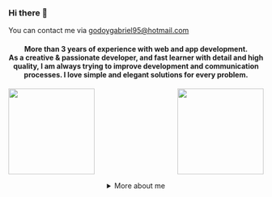 ### Hi there 👋

<!--
**GodoyGabriel/GodoyGabriel** is a ✨ _special_ ✨ repository because its `README.md` (this file) appears on your GitHub profile.

Here are some ideas to get you started:

- 🔭 I’m currently working on ...
- 🌱 I’m currently learning ...
- 👯 I’m looking to collaborate on ...
- 🤔 I’m looking for help with ...
- 💬 Ask me about ...
- 📫 How to reach me: ...
- 😄 Pronouns: ...
- ⚡ Fun fact: ...
-->

<!--  ![](https://komarev.com/ghpvc/?username=GodoyGabriel&color=yellow)  -->

You can contact me via godoygabriel95@hotmail.com
<h4 align="center">
More than 3 years of experience with web and app development. 
<br />
As a creative & passionate developer, and fast learner with detail and high quality, I am always trying to improve development and communication processes. I love simple and elegant solutions for every problem.
<br />
</h4>

<p>
<img align="" height="170px" src="https://github-readme-stats.vercel.app/api/top-langs/?username=GodoyGabriel&exclude_repo=,free-for-dev&layout=compact&langs_count=8&theme=dark">
<img align="right" height="170px" src="https://github-readme-stats.vercel.app/api?username=GodoyGabriel&sshow_icons=true&theme=dark&count_private=true">
</p>

<details align="center">
  <summary>More about me</summary>
  
It was a joke, there is no more info here

If you want to know more about me just send me a mail to godoygabriel95@hotmail.com and I would gladly answer your questions or try to help you out with whatever you need! 

<sub>In fact, if you think about it, this above was actually more information about me<sub> 

</details>
